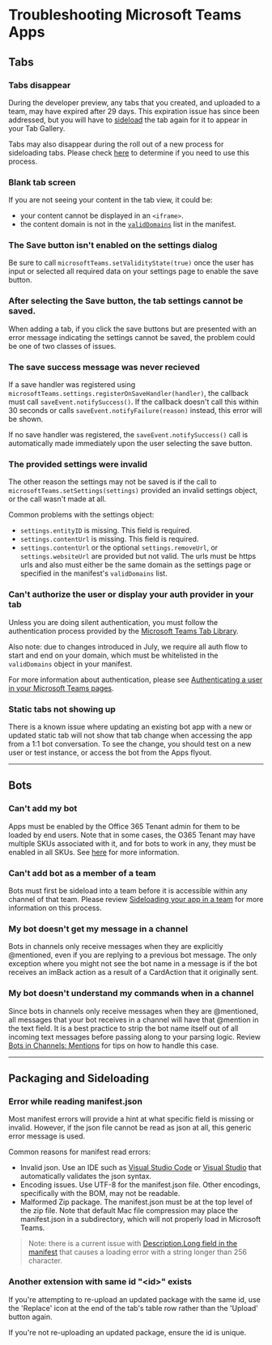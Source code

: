 # Troubleshooting Microsoft Teams Apps


## Tabs 
### Tabs disappear

During the developer preview, any tabs that you created, and uploaded to a team, may have expired after 29 days.  This expiration issue has since been addressed, but you will have to [sideload](sideload.md) the tab again for it to appear in your Tab Gallery.  

Tabs may also disappear during the roll out of a new process for sideloading tabs.  Please check [here](sideload.md) to determine if you need to use this process.

### Blank tab screen

If you are not seeing your content in the tab view, it could be:
* your content cannot be displayed in an `<iframe>`.
* the content domain is not in the [`validDomains`](schema.md#validdomains) list in the manifest.

### The Save button isn't enabled on the settings dialog
Be sure to call `microsoftTeams.setValidityState(true)` once the user has input or selected all required data on your settings page to enable the save button.

### After selecting the Save button, the tab settings cannot be saved.
When adding a tab, if you click the save buttons but are presented with an error message indicating the settings cannot be saved, the problem could be one of two classes of issues.

### The save success message was never recieved
If a save handler was registered using `microsoftTeams.settings.registerOnSaveHandler(handler)`, the callback must call `saveEvent.notifySuccess()`. If the callback doesn't call this within 30 seconds or calls `saveEvent.notifyFailure(reason)` instead, this error will be shown.

If no save handler was registered, the `saveEvent.notifySuccess()` call is automatically made immediately upon the user selecting the save button.

### The provided settings were invalid
The other reason the settings may not be saved is if the call to `microsoftTeams.setSettings(settings)` provided an invalid settings object, or the call wasn't made at all.

Common problems with the settings object:

* `settings.entityID` is missing. This field is required.
* `settings.contentUrl` is missing. This field is required.
* `settings.contentUrl` or the optional `settings.removeUrl`, or `settings.websiteUrl` are provided but not valid. The urls must be https urls and also must either be the same domain as the settings page or specified in the manifest's `validDomains` list.

### Can't authorize the user or display your auth provider in your tab
Unless you are doing silent authentication, you must follow the authentication process provided by the [Microsoft Teams Tab Library](jslibrary.md).  

Also note: due to changes introduced in July, we require all auth flow to start and end on your domain, which must be whitelisted in the `validDomains` object in your manifest.

For more information about authentication, please see [Authenticating a user in your Microsoft Teams pages](auth.md).

### Static tabs not showing up
There is a known issue where updating an existing bot app with a new or updated static tab will not show that tab change when accessing the app from a 1:1 bot conversation.  To see the change, you should test on a new user or test instance, or access the bot from the Apps flyout.

---
## Bots
###  Can't add my bot

Apps must be enabled by the Office 365 Tenant admin for them to be loaded by end users.  Note that in some cases, the O365 Tenant may have multiple SKUs associated with it, and for bots to work in any, they must be enabled in all SKUs.  See [here](https://msdn.microsoft.com/en-us/microsoft-teams/setup#enable-sideloading-of-bots-and-tabs) for more information.


### Can't add bot as a member of a team

Bots must first be sideload into a team before it is accessible within any channel of that team.  Please review [Sideloading your app in a team](sideload.md) for more information on this process.

### My bot doesn't get my message in a channel

Bots in channels only receive messages when they are explicitly @mentioned, even if you are replying to a previous bot message.  The only exception where you might not see the bot name in a message is if the bot receives an imBack action as a result of a CardAction that it originally sent.

### My bot doesn't understand my commands when in a channel

Since bots in channels only receive messages when they are @mentioned, all  messages that your bot receives in a channel will have that @mention in the text field.  It is a best practice to strip the bot name itself out of all incoming text messages before passing along to your parsing logic.  Review [Bots in Channels: Mentions](botsinchannels.md#mentions) for tips on how to handle this case.

---

## Packaging and Sideloading

### Error while reading manifest.json

Most  manifest errors will provide a hint at what specific field is missing or invalid. However, if the json file cannot be read as json at all, this generic error message is used.

Common reasons for manifest read errors:

* Invalid json. Use an IDE such as [Visual Studio Code](https://code.visualstudio.com) or [Visual Studio](https://www.visualstudio.com/vs/) that automatically validates the json syntax.
* Encoding issues. Use UTF-8 for the manifest.json file. Other encodings, specifically with the BOM, may not be readable.
* Malformed Zip package.  The manifest.json must be at the top level of the zip file.  Note that default Mac file compression may place the manifest.json in a subdirectory, which will not properly load in Microsoft Teams.

>Note: there is a current issue with [Description.Long field in the manifest](schema.md#developer) that causes a loading error with a string longer than 256 character.

### Another extension with same id "&lt;id&gt;" exists
If you're attempting to re-upload an updated package with the same id, use the 'Replace' icon at the end of the tab's table row rather than the 'Upload' button again.

If you're not re-uploading an updated package, ensure the id is unique.


